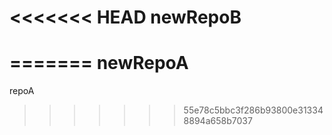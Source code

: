 <<<<<<< HEAD
newRepoB
========
=======
newRepoA
========

repoA
>>>>>>> 55e78c5bbc3f286b93800e313348894a658b7037
